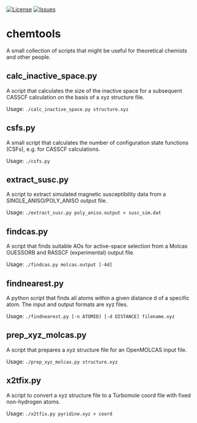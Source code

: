 [![License](https://img.shields.io/github/license/micb25/chemtools.svg)](LICENSE)
[![Issues](https://img.shields.io/github/issues/micb25/chemtools.svg)](https://github.com/micb25/chemtools/issues)

# chemtools
A small collection of scripts that might be useful for theoretical chemists and other people.

## calc\_inactive\_space.py
A script that calculates the size of the inactive space for a subsequent CASSCF calculation on the basis of a xyz structure file.

Usage:
`./calc_inactive_space.py structure.xyz`

## csfs.py
A small script that calculates the number of configuration state functions (CSFs), e.g. for CASSCF calculations.

Usage:
`./csfs.py`

## extract\_susc.py
A script to extract simulated magnetic susceptibility data from a SINGLE\_ANISO/POLY\_ANISO output file.

Usage:
`./extract_susc.py poly_aniso.output > susc_sim.dat`

## findcas.py
A script that finds suitable AOs for active-space selection from a Molcas GUESSORB and RASSCF (experimental) output file.

Usage:
`./findcas.py molcas.output [-4d]`

## findnearest.py
A python script that finds all atoms within a given distance d of a specific atom. The input and output formats are xyz files.

Usage:
`./findnearest.py [-n ATOMID] [-d DISTANCE] filename.xyz`

## prep\_xyz\_molcas.py
A script that prepares a xyz structure file for an OpenMOLCAS input file.

Usage:
`./prep_xyz_molcas.py structure.xyz`

## x2tfix.py
A script to convert a xyz structure file to a Turbomole coord file with fixed non-hydrogen atoms.

Usage:
`./x2tfix.py pyridine.xyz > coord`
